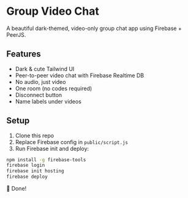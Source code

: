 # Group Video Chat

A beautiful dark-themed, video-only group chat app using Firebase + PeerJS.

## Features
- Dark & cute Tailwind UI
- Peer-to-peer video chat with Firebase Realtime DB
- No audio, just video
- One room (no codes required)
- Disconnect button
- Name labels under videos

## Setup

1. Clone this repo
2. Replace Firebase config in `public/script.js`
3. Run Firebase init and deploy:

```bash
npm install -g firebase-tools
firebase login
firebase init hosting
firebase deploy
```

🎉 Done!
